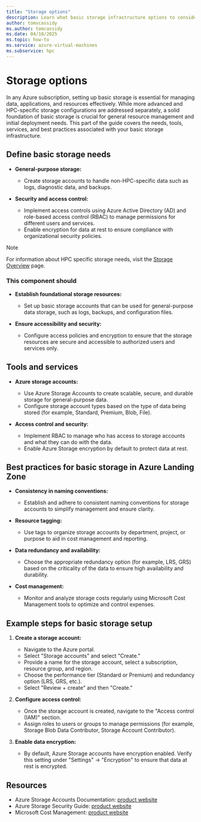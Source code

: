 ```yaml
---
title: "Storage options"
description: Learn what basic storage infrastructure options to consider during a migration of high performance computing architecture.
author: tomvcassidy
ms.author: tomcassidy
ms.date: 04/10/2025
ms.topic: how-to
ms.service: azure-virtual-machines
ms.subservice: hpc
---
```


# Storage options

In any Azure subscription, setting up basic storage is essential for managing data, applications, and resources effectively. While more advanced and HPC-specific storage configurations are addressed separately, a solid foundation of basic storage is crucial for general resource management and initial deployment needs. This part of the guide covers the needs, tools, services, and best practices associated with your basic storage infrastructure.

## Define basic storage needs

* **General-purpose storage:**
   - Create storage accounts to handle non-HPC-specific data such as logs, diagnostic data, and backups.

* **Security and access control:**
   - Implement access controls using Azure Active Directory (AD) and role-based access control (RBAC) to manage permissions for different users and services.
   - Enable encryption for data at rest to ensure compliance with organizational security policies.

> [!NOTE]
> For information about HPC specific storage needs, visit the [Storage Overview](lift-and-shift-step-3-overview.md) page.

### This component should

* **Establish foundational storage resources:**
  - Set up basic storage accounts that can be used for general-purpose data storage, such as logs, backups, and configuration files.

* **Ensure accessibility and security:**
  - Configure access policies and encryption to ensure that the storage resources are secure and accessible to authorized users and services only.

## Tools and services

* **Azure storage accounts:**
  - Use Azure Storage Accounts to create scalable, secure, and durable storage for general-purpose data.
  - Configure storage account types based on the type of data being stored (for example, Standard, Premium, Blob, File).

* **Access control and security:**
  - Implement RBAC to manage who has access to storage accounts and what they can do with the data.
  - Enable Azure Storage encryption by default to protect data at rest.

## Best practices for basic storage in Azure Landing Zone

* **Consistency in naming conventions:**
   - Establish and adhere to consistent naming conventions for storage accounts to simplify management and ensure clarity.

* **Resource tagging:**
   - Use tags to organize storage accounts by department, project, or purpose to aid in cost management and reporting.

* **Data redundancy and availability:**
   - Choose the appropriate redundancy option (for example, LRS, GRS) based on the criticality of the data to ensure high availability and durability.

* **Cost management:**
   - Monitor and analyze storage costs regularly using Microsoft Cost Management tools to optimize and control expenses.

## Example steps for basic storage setup

1. **Create a storage account:**

   - Navigate to the Azure portal.
   - Select "Storage accounts" and select "Create."
   - Provide a name for the storage account, select a subscription, resource group, and region.
   - Choose the performance tier (Standard or Premium) and redundancy option (LRS, GRS, etc.).
   - Select "Review + create" and then "Create."

2. **Configure access control:**

   - Once the storage account is created, navigate to the "Access control (IAM)" section.
   - Assign roles to users or groups to manage permissions (for example, Storage Blob Data Contributor, Storage Account Contributor).

3. **Enable data encryption:**

   - By default, Azure Storage accounts have encryption enabled. Verify this setting under "Settings" -> "Encryption" to ensure that data at rest is encrypted.

## Resources

- Azure Storage Accounts Documentation: [product website](/azure/storage/common/storage-account-overview)
- Azure Storage Security Guide: [product website](/azure/storage/common/storage-security-guide)
- Microsoft Cost Management: [product website](/azure/cost-management-billing/costs/)

